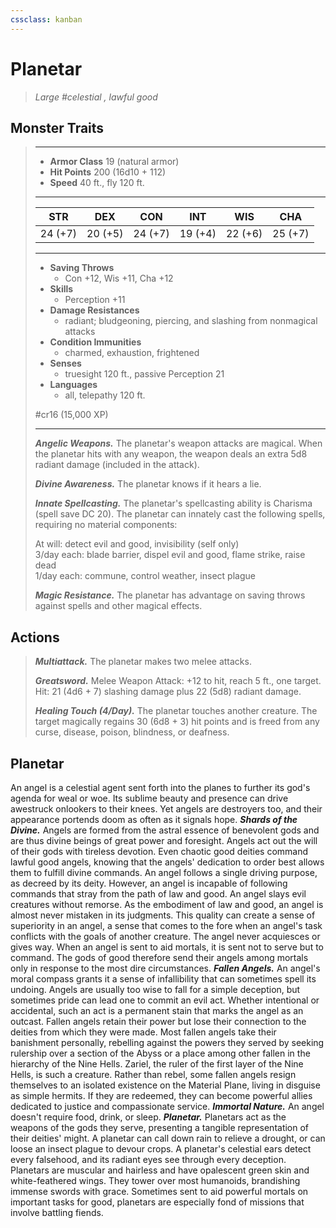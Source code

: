 ```yaml
---
cssclass: kanban
---
```


# Planetar
>*Large #celestial , lawful good*
## Monster Traits
>___
>- **Armor Class** 19 (natural armor)
>- **Hit Points** 200 (16d10 + 112)
>- **Speed** 40 ft., fly 120 ft.
>___
>|STR|DEX|CON|INT|WIS|CHA|
>|:---:|:---:|:---:|:---:|:---:|:---:|
>|24 (+7)|20 (+5)|24 (+7)|19 (+4)|22 (+6)|25 (+7)|
>___
>- **Saving Throws**
>	 - Con +12, Wis +11, Cha +12
>- **Skills**
>	 - Perception +11
>- **Damage Resistances**
>	 - radiant; bludgeoning, piercing, and slashing from nonmagical attacks
>- **Condition Immunities**
>	 - charmed, exhaustion, frightened
>- **Senses**
>	 - truesight 120 ft., passive Perception 21
>- **Languages**
>	 - all, telepathy 120 ft.
>
> #cr16 (15,000 XP)
>___
>***Angelic Weapons.*** The planetar's weapon attacks are magical. When the planetar hits with any weapon, the weapon deals an extra 5d8 radiant damage (included in the attack).  
>
>***Divine Awareness.*** The planetar knows if it hears a lie.  
>
>***Innate Spellcasting.*** The planetar's spellcasting ability is Charisma (spell save DC 20). The planetar can innately cast the following spells, requiring no material components:  
>
>At will: detect evil and good, invisibility (self only)  
>3/day each: blade barrier, dispel evil and good, flame strike, raise dead  
>1/day each: commune, control weather, insect plague  
>
>
>***Magic Resistance.*** The planetar has advantage on saving throws against spells and other magical effects.  
>
## Actions
>***Multiattack.*** The planetar makes two melee attacks.  
>
>***Greatsword.*** Melee Weapon Attack: +12 to hit, reach 5 ft., one target. Hit: 21 (4d6 + 7) slashing damage plus 22 (5d8) radiant damage.  
>
>***Healing Touch (4/Day).*** The planetar touches another creature. The target magically regains 30 (6d8 + 3) hit points and is freed from any curse, disease, poison, blindness, or deafness.
## Planetar
An angel is a celestial agent sent forth into the planes to further its god's agenda for weal or woe. Its sublime beauty and presence can drive awestruck onlookers to their knees. Yet angels are destroyers too, and their appearance portends doom as often as it signals hope.
***Shards of the Divine.*** Angels are formed from the astral essence of benevolent gods and are thus divine beings of great power and foresight.
Angels act out the will of their gods with tireless devotion. Even chaotic good deities command lawful good angels, knowing that the angels' dedication to order best allows them to fulfill divine commands. An angel follows a single driving purpose, as decreed by its deity. However, an angel is incapable of following commands that stray from the path of law and good.
An angel slays evil creatures without remorse. As the embodiment of law and good, an angel is almost never mistaken in its judgments. This quality can create a sense of superiority in an angel, a sense that comes to the fore when an angel's task conflicts with the goals of another creature. The angel never acquiesces or gives way. When an angel is sent to aid mortals, it is sent not to serve but to command. The gods of good therefore send their angels among mortals only in response to the most dire circumstances.
***Fallen Angels.*** An angel's moral compass grants it a sense of infallibility that can sometimes spell its undoing. Angels are usually too wise to fall for a simple deception, but sometimes pride can lead one to commit an evil act. Whether intentional or accidental, such an act is a permanent stain that marks the angel as an outcast. Fallen angels retain their power but lose their connection to the deities from which they were made. Most fallen angels take their banishment personally, rebelling against the powers they served by seeking rulership over a section of the Abyss or a place among other fallen in the hierarchy of the Nine Hells. Zariel, the ruler of the first layer of the Nine Hells, is such a creature. Rather than rebel, some fallen angels resign themselves to an isolated existence on the Material Plane, living in disguise as simple hermits. If they are redeemed, they can become powerful allies dedicated to justice and compassionate service.
***Immortal Nature.*** An angel doesn't require food, drink, or sleep.
***Planetar.*** Planetars act as the weapons of the gods they serve, presenting a tangible representation of their deities' might. A planetar can call down rain to relieve a drought, or can loose an insect plague to devour crops. A planetar's celestial ears detect every falsehood, and its radiant eyes see through every deception.
Planetars are muscular and hairless and have opalescent green skin and white-feathered wings. They tower over most humanoids, brandishing immense swords with grace. Sometimes sent to aid powerful mortals on important tasks for good, planetars are especially fond of missions that involve battling fiends.